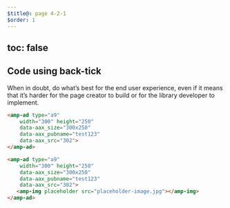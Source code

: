 ```yaml
---
$title@: page 4-2-1
$order: 1
---
```


## toc: false

## Code using back-tick

When in doubt, do what’s best for the end user experience, even if it means that it’s harder for the page creator to build or for the library developer to implement.

```html hl_lines="3 4 5"
<amp-ad type="a9"
    width="300" height="250"
    data-aax_size="300x250"
    data-aax_pubname="test123"
    data-aax_src="302">
</amp-ad>
```

```html hl_lines="6"
<amp-ad type="a9"
    width="300" height="250"
    data-aax_size="300x250"
    data-aax_pubname="test123"
    data-aax_src="302">
   <amp-img placeholder src="placeholder-image.jpg"></amp-img>
</amp-ad>
```

